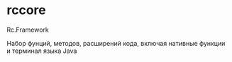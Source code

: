 # rccore
Rc.Framework

Набор фунций, методов, расширений кода, включая нативные функции и терминал языка Java
